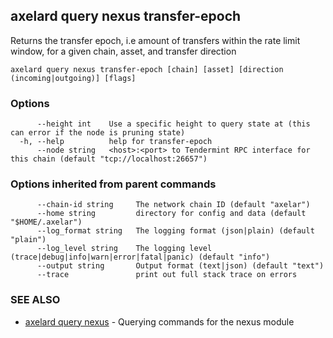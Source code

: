 ## axelard query nexus transfer-epoch

Returns the transfer epoch, i.e amount of transfers within the rate limit window, for a given chain, asset, and transfer direction

```
axelard query nexus transfer-epoch [chain] [asset] [direction (incoming|outgoing)] [flags]
```

### Options

```
      --height int    Use a specific height to query state at (this can error if the node is pruning state)
  -h, --help          help for transfer-epoch
      --node string   <host>:<port> to Tendermint RPC interface for this chain (default "tcp://localhost:26657")
```

### Options inherited from parent commands

```
      --chain-id string     The network chain ID (default "axelar")
      --home string         directory for config and data (default "$HOME/.axelar")
      --log_format string   The logging format (json|plain) (default "plain")
      --log_level string    The logging level (trace|debug|info|warn|error|fatal|panic) (default "info")
      --output string       Output format (text|json) (default "text")
      --trace               print out full stack trace on errors
```

### SEE ALSO

- [axelard query nexus](axelard_query_nexus.md)	 - Querying commands for the nexus module
